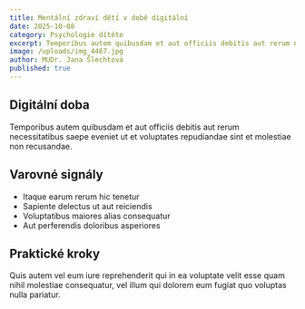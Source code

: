 ```yaml
---
title: Mentální zdraví dětí v době digitální
date: 2025-10-08
category: Psychologie dítěte
excerpt: Temporibus autem quibusdam et aut officiis debitis aut rerum necessitatibus saepe eveniet ut et voluptates.
image: /uploads/img_4467.jpg
author: MUDr. Jana Šlechtová
published: true
---
```


## Digitální doba

Temporibus autem quibusdam et aut officiis debitis aut rerum necessitatibus saepe eveniet ut et voluptates repudiandae sint et molestiae non recusandae.

## Varovné signály

- Itaque earum rerum hic tenetur
- Sapiente delectus ut aut reiciendis
- Voluptatibus maiores alias consequatur
- Aut perferendis doloribus asperiores

## Praktické kroky

Quis autem vel eum iure reprehenderit qui in ea voluptate velit esse quam nihil molestiae consequatur, vel illum qui dolorem eum fugiat quo voluptas nulla pariatur.
